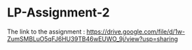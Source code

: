 # LP-Assignment-2
The link to the assignment :
https://drive.google.com/file/d/1w-ZumSMBLuO5qFJ6HU39TB46wEUWO_9j/view?usp=sharing
